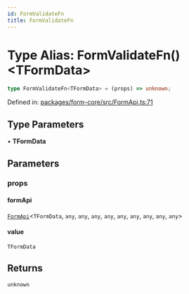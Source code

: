 ```yaml
---
id: FormValidateFn
title: FormValidateFn
---
```


<!-- DO NOT EDIT: this page is autogenerated from the type comments -->

# Type Alias: FormValidateFn()\<TFormData\>

```ts
type FormValidateFn<TFormData> = (props) => unknown;
```

Defined in: [packages/form-core/src/FormApi.ts:71](https://github.com/TanStack/form/blob/main/packages/form-core/src/FormApi.ts#L71)

## Type Parameters

• **TFormData**

## Parameters

### props

#### formApi

[`FormApi`](../classes/formapi.md)\<`TFormData`, `any`, `any`, `any`, `any`, `any`, `any`, `any`, `any`, `any`\>

#### value

`TFormData`

## Returns

`unknown`
